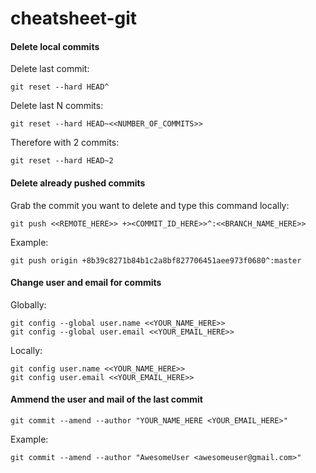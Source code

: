 # cheatsheet-git

#### Delete local commits

Delete last commit:

```
git reset --hard HEAD^
```

Delete last N commits:

```
git reset --hard HEAD~<<NUMBER_OF_COMMITS>>
```

Therefore with 2 commits:

```
git reset --hard HEAD~2
```

#### Delete already pushed commits

Grab the commit you want to delete and type this command locally:

```
git push <<REMOTE_HERE>> +><COMMIT_ID_HERE>>^:<<BRANCH_NAME_HERE>>
```

Example:

```
git push origin +8b39c8271b84b1c2a8bf827706451aee973f0680^:master
```

#### Change user and email for commits

Globally:

```
git config --global user.name <<YOUR_NAME_HERE>>
git config --global user.email <<YOUR_EMAIL_HERE>>
```

Locally:

```
git config user.name <<YOUR_NAME_HERE>>
git config user.email <<YOUR_EMAIL_HERE>>
```

#### Ammend the user and mail of the last commit

```
git commit --amend --author "YOUR_NAME_HERE <YOUR_EMAIL_HERE>"
```

Example:

```
git commit --amend --author "AwesomeUser <awesomeuser@gmail.com>"
```

